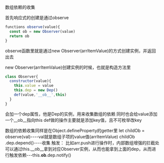 数组依赖的收集

首先响应式的创建是通过observe
```javascript
functions observe(value){
  const ob = new Observer(value)
  return ob
}
```
observe函数里就是通过new Observer(arrItemValue)的方式创建实例，并返回出去

new Observer(arrItemValue)创建实例的时候，也就是构造方法里
```javascript
class Observer{
  constructor(value){
    this.value = value
    this.dep = new Dep()
    def(value,'__ob__',this)
  }
}
```
会加一个dep属性，他是Dep的实例，用来收集数组的依赖 
同时也会给value添加一个__ob__指向this
def做的操作主要就是添加key值，且不可枚举改key

数组的依赖收集同样是在Object.defineProperty的getter里
let childOb = observe(val)----val就是数组子项的value值(arrItemValue)
childOb .dep.depend()----收集
触发：
比如arr.push进行操作时，内部数组增强的拦截处可以通过this.__ob__拿到对应Observer实例，从而也能拿到上面的dep，从而进行触发依赖---this.__ob__.dep.notify()




